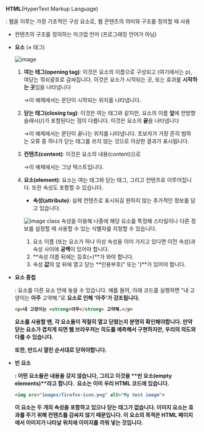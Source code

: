 **HTML**(HyperText Markup Language)

: 웹을 이루는 가장 기초적인 구성 요소로, 웹 콘텐츠의 의미와 구조를 정의할 때 사용

- 컨텐츠의 구조를 정의하는 마크업 언어 (프로그래밍 언어가 아님)
- **요소** (≠ 태그)
    
    ![image](https://user-images.githubusercontent.com/98267058/156104324-f11b602e-b44a-4d18-a327-aa78931c51d9.png)

    
    1. **여는 태그(opening tag)**: 이것은 요소의 이름으로 구성되고 (여기에서는 p), 여닫는 꺾쇠괄호로 감싸집니다. 이것은 요소가 시작되는 곳, 또는 효과를 **시작하는 곳**임을 나타냅니다 
        
        →이 예제에서는 문단이 시작되는 위치를 나타냅니다.
        
    2. **닫는 태그(closing tag)**: 이것은 여는 태그와 같지만, 요소의 이름 **앞**에 전방향 슬래시(/)가 포함된다는 점이 다릅니다. 이것은 요소의 **끝**을 나타냅니다 
        
        →이 예제에서는 문단이 끝나는 위치를 나타냅니다. 초보자가 가장 흔히 범하는 오류 중 하나가 닫는 태그를 쓰지 않는 것으로 이상한 결과가 표시됩니다.
        
    3. **컨텐츠(content)**: 이것은 요소의 내용(content)으로 
        
        →이 예제에서는 그냥 텍스트입니다.
        
    4. **요소(element)**: 요소는 여는 태그와 닫는 태그, 그리고 컨텐츠로 이루어집니다. 또한 속성도 포함할 수 있습니다.
        - **속성(attribute)**: 실제 컨텐츠로 표시되길 원하지 않는 추가적인 정보를 담고 있습니다.
        
        ![image](https://user-images.githubusercontent.com/98267058/156104514-c0db730d-838d-4c44-b96a-4b1e0e00c7a3.png)
        class 속성을 이용해 나중에 해당 요소를 특정해 스타일이나 다른 정보를 설정할 때 사용할 수 있는 식별자를 지정할 수 있습니다.
        
        1. 요소 이름 (또는 요소가 하나 이상 속성을 이미 가지고 있다면 이전 속성)과 속성 사이에 **공백**이 있어야 합니다.
        2. **속성 이름 뒤에는 등호(=)**가 와야 합니다.
        3. 속성 **값**의 앞 뒤에 열고 닫는 **인용부호(" 또는 ')**가 있어야 합니다.
- **요소 중첩**
    
    : 요소를 다른 요소 안에 놓을 수 있습니다. 예를 들어, 아래 코드를 실행하면 “내 고양이는 **아주** 고약해.”로 <strong> 요소로 인해 ‘아주’가 강조됩니다.
    
    ```html
    <p>내 고양이는 <strong>아주</strong> 고약해.</p>
    ```
    
    요소를 사용할 땐, 각 요소들이 적절히 열고 닫혔는지 분명히 확인해야합니다. 만약 닫는 요소가 겹치게 되면 웹 브라우저는 의도를 예측해서 구현하지만, 우리의 의도와 다를 수 있습니다.
    
    또한, 반드시 열린 순서대로 닫혀야합니다.
    
- **빈 요소**
    
    : 어떤 요소들은 내용을 갖지 않습니다, 그리고 이것을 **빈 요소(empty elements)**라고 합니다. <img> 요소는 이미 우리 HTML 코드에 있습니다.
    
    ```html
    <img src="images/firefox-icon.png" alt="My test image">
    ```
    
    이 요소는 두 개의 속성을 포함하고 있으나 닫는 </img> 태그가 없습니다. 이미지 요소는 효과를 주기 위해 컨텐츠를 감싸지 않기 때문입니다. 이 요소의 목적은 HTML 페이지에서 이미지가 나타날 위치에 이미지를 끼워 넣는 것입니다.
